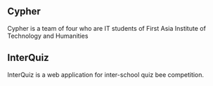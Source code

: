 ## Cypher
Cypher is a team of four who are IT students of First Asia Institute of Technology and Humanities

## InterQuiz
InterQuiz is a web application for inter-school quiz bee competition.
